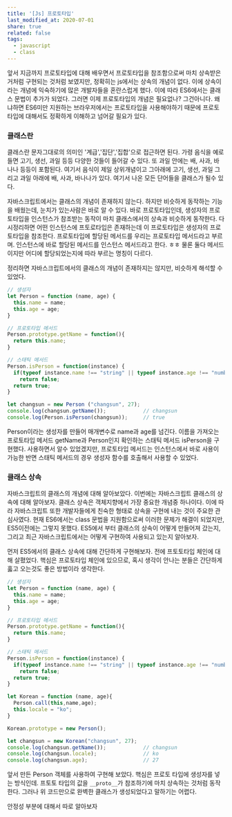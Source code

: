 ```yaml
---
title: '[Js] 프로토타입'
last_modified_at: 2020-07-01
share: true
related: false
tags:
  - javascript
  - class
---
```


앞서 지금까지 프로토타입에 대해 배우면서 프로토타입을 참조함으로써 마치 상속받은 거처럼 구현되는 것처럼 보였지만,
정확히는 js에서는 상속의 개념이 없다. 이에 상속이라는 개념에 익숙하기에 많은 개발자들을 혼란스럽게 했다.
이에 따라 ES6에서는 클래스 문법이 추가가 되었다. 그러면 이제 프로토타입의 개념은 필요없나? 그건아니다.
왜냐하면 ES6미만 지원하는 브라우저에서는 프로토타입을 사용해야하기 때문에 프로토타입에 대해서도 정확하게
이해하고 넘어갈 필요가 있다.

### 클래스란

클래스란 문자그대로의 의미인 '계급','집단','집합'으로 접근하면 된다. 가령 음식을 예로 들면 고기, 생선, 과일 등등 다양한 것들이 
들어갈 수 있다. 또 과일 안에는 배, 사과, 바나나 등등이 포함된다. 여기서 음식이 제일 상위개념이고 그아래에 고기, 생선, 과일
그리고 과일 아래에 배, 사과, 바나나가 있다. 여기서 나온 모든 단어들을 클래스가 될수 있다. 

자바스크립트에서는 클래스의 개념이 존재하지 않는다. 하지만 비슷하게 동작하는 기능을 배웠는데, 눈치가 있는사람은 바로 알 수 있다. 
바로 프로토타입인데, 생성자의 프로토타입을 인스턴스가 참조받는 동작이 마치 클래스에서의 상속과 비슷하게 동작한다. 
다시정리하면 어떤 인스턴스에 프토로타입은 존재하는데 이 프로토타입은 생성자의 프로토타입을 참조한다. 프로토타입에 할당된 메서드를
우리는 프로토타입 메서드라고 부르며. 인스턴스에 바로 할당된 메서드를 인스턴스 메서드라고 한다. ㅎㅎ 
물론 둘다 메서드이지만 어디에 할당되었는지에 따라 부르는 명칭이 다르다. 

정리하면 자바스크립트에서의 클래스의 개념이 존재하지는 않지만, 비슷하게 해석할 수 있었다. 

```js
// 생성자
let Person = function (name, age) {
  this.name = name;
  this.age = age;
}

// 프로토타입 메서드
Person.prototype.getName = function(){
  return this.name;
}

// 스태틱 메서드
Person.isPerson = function(instance) {
  if(typeof instance.name !== "string" || typeof instance.age !== "number" )
    return false;   
  return true;
}

let changsun = new Person ("changsun", 27);
console.log(changsun.getName());            // changsun
console.log(Person.isPerson(changsun));     // true

```
Person이라는 생성자를 만들어 매개변수로 name과 age를 넘긴다. 
이름을 가져오는 프로토타입 메서드 getName과 Person인지 확인하는 스태틱 메서드 isPerson을 구현했다.
사용하면서 알수 있었겠지만, 프로토타입 메서드는 인스턴스에서 바로 사용이 가능한 반면 스태틱 메서드의 경우
생성자 함수를 호출해서 사용할 수 있었다. 

### 클래스 상속
자바스크립트의 클래스의 개념에 대해 알아보았다. 이번에는 자바스크립트 클래스의 상속에 대해 알아보자.
클래스 상속은 객체지향에서 가장 중요한 개념중 하나이다. 이에 따라 자바스크립트 또한 개발자들에게 친숙한 형태로 
상속을 구현에 내는 것이 주요한 관심사였다. 현재 ES6에서는 class 문법을 지원함으로써 이러한 문제가 해결이 되었지만,
ES5이전에는 그렇지 못했다. ES5에서 부터 클래스의 상속이 어떻게 만들어져 갔는지, 그리고 최근 자바스크립트에서는 
어떻게 구현하여 사용되고 있는지 알아보자. 

먼저 ES5에서의 클래스 상속에 대해 간단하게 구현해보자. 전에 프토토타입 체인에 대해 살폈었다. 
핵심은 프로토타입 체인에 있으므로, 혹시 생각이 안나는 분들은 간단하게 훓고 오는것도 좋은 방법이라 생각한다.

```js
// 생성자
let Person = function (name, age) {
  this.name = name;
  this.age = age;
}

// 프로토타입 메서드
Person.prototype.getName = function(){
  return this.name;
}

// 스태틱 메서드
Person.isPerson = function(instance) {
  if(typeof instance.name !== "string" || typeof instance.age !== "number" )
    return false;   
  return true;
}

let Korean = function (name, age){
  Person.call(this,name,age);
  this.locale = "ko";
}

Korean.prototype = new Person();

let changsun = new Korean("changsun", 27);
console.log(changsun.getName());            // changsun
console.log(changsun.locale);               // ko
console.log(changsun.age);                  // 27
```

앞서 만든 Person 객체를 사용하여 구현해 보았다. 핵심은 프로토 타입에 생성자를 넣는 방식인데. 
프토토 타입의 값을 `__proto__`가 참조하기에 마치 상속하는 것처럼 동작한다.
그러나 위 코드만으로 완벽한 클래스가 생성되었다고 말하기는 어렵다. 

안정성 부분에 대해서 따로 알아보자 